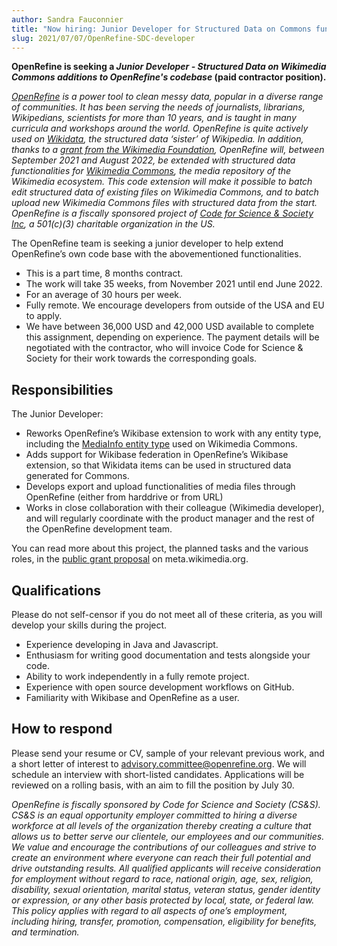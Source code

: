 ```yaml
---
author: Sandra Fauconnier
title: "Now hiring: Junior Developer for Structured Data on Commons functionalities in OpenRefine"
slug: 2021/07/07/OpenRefine-SDC-developer
---
```


**OpenRefine is seeking a *Junior Developer - Structured Data on Wikimedia Commons additions to OpenRefine's codebase* (paid contractor position).**
<!--truncate-->
*[OpenRefine](https://openrefine.org/) is a power tool to clean messy data, popular in a diverse range of communities. It has been serving the needs of journalists, librarians, Wikipedians, scientists for more than 10 years, and is taught in many curricula and workshops around the world.* 
*OpenRefine is quite actively used on [Wikidata](https://www.wikidata.org), the structured data ‘sister’ of Wikipedia. In addition, thanks to a [grant from the Wikimedia Foundation](https://meta.wikimedia.org/wiki/Grants:Project/Structured_Data_on_Wikimedia_Commons_functionalities_in_OpenRefine), OpenRefine will, between September 2021 and August 2022, be extended with structured data functionalities for [Wikimedia Commons](https://commons.wikimedia.org/wiki/Commons:Structured_data), the media repository of the Wikimedia ecosystem. This code extension will make it possible to batch edit structured data of existing files on Wikimedia Commons, and to batch upload new Wikimedia Commons files with structured data from the start.*
*OpenRefine is a fiscally sponsored project of [Code for Science & Society Inc](https://codeforscience.org/), a 501(c)(3) charitable organization in the US.*

The OpenRefine team is seeking a junior developer to help extend OpenRefine’s own code base with the abovementioned functionalities.

* This is a part time, 8 months contract. 
* The work will take 35 weeks, from November 2021 until end June 2022.
* For an average of 30 hours per week.
* Fully remote. We encourage developers from outside of the USA and EU to apply.
* We have between 36,000 USD and 42,000 USD available to complete this assignment, depending on experience. The payment details will be negotiated with the contractor, who will invoice Code for Science & Society for their work towards the corresponding goals.

## Responsibilities

The Junior Developer:

* Reworks OpenRefine’s Wikibase extension to work with any entity type, including the [MediaInfo entity type](https://www.mediawiki.org/wiki/Extension:WikibaseMediaInfo#MediaInfo_Entity) used on Wikimedia Commons.
* Adds support for Wikibase federation in OpenRefine’s Wikibase extension, so that Wikidata items can be used in structured data generated for Commons.
* Develops export and upload functionalities of media files through OpenRefine (either from harddrive or from URL)
* Works in close collaboration with their colleague (Wikimedia developer), and will regularly coordinate with the product manager and the rest of the OpenRefine development team.

You can read more about this project, the planned tasks and the various roles, in the [public grant proposal](https://meta.wikimedia.org/wiki/Grants:Project/Structured_Data_on_Wikimedia_Commons_functionalities_in_OpenRefine) on meta.wikimedia.org.

## Qualifications

Please do not self-censor if you do not meet all of these criteria, as you will develop your skills during the project.
* Experience developing in Java and Javascript.
* Enthusiasm for writing good documentation and tests alongside your code.
* Ability to work independently in a fully remote project.
* Experience with open source development workflows on GitHub.
* Familiarity with Wikibase and OpenRefine as a user.

## How to respond

Please send your resume or CV, sample of your relevant previous work, and a short letter of interest to advisory.committee@openrefine.org. We will schedule an interview with short-listed candidates. Applications will be reviewed on a rolling basis, with an aim to fill the position by July 30.

*OpenRefine is fiscally sponsored by Code for Science and Society (CS&S). CS&S is an equal opportunity employer committed to hiring a diverse workforce at all levels of the organization thereby creating a culture that allows us to better serve our clientele, our employees and our communities. We value and encourage the contributions of our colleagues and strive to create an environment where everyone can reach their full potential and drive outstanding results. All qualified applicants will receive consideration for employment without regard to race, national origin, age, sex, religion, disability, sexual orientation, marital status, veteran status, gender identity or expression, or any other basis protected by local, state, or federal law. This policy applies with regard to all aspects of one’s employment, including hiring, transfer, promotion, compensation, eligibility for benefits, and termination.*
